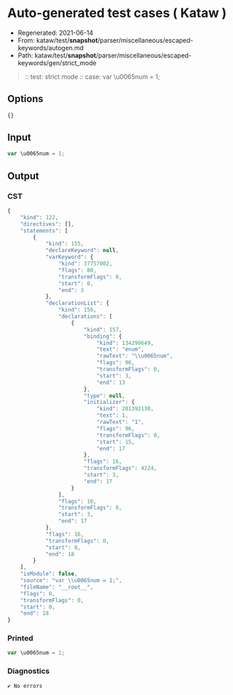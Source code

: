 # Auto-generated test cases ( Kataw )
- Regenerated: 2021-06-14
- From: kataw/test/__snapshot__/parser/miscellaneous/escaped-keywords/autogen.md
- Path: kataw/test/__snapshot__/parser/miscellaneous/escaped-keywords/gen/strict_mode
> :: test: strict mode
> :: case: var \u0065num = 1;
## Options

`````js
{}
`````
## Input

`````js
var \u0065num = 1;
`````
## Output

### CST

```javascript
{
    "kind": 122,
    "directives": [],
    "statements": [
        {
            "kind": 155,
            "declareKeyword": null,
            "varKeyword": {
                "kind": 37757002,
                "flags": 80,
                "transformFlags": 0,
                "start": 0,
                "end": 3
            },
            "declarationList": {
                "kind": 156,
                "declarations": [
                    {
                        "kind": 157,
                        "binding": {
                            "kind": 134299649,
                            "text": "enum",
                            "rawText": "\\u0065num",
                            "flags": 96,
                            "transformFlags": 0,
                            "start": 3,
                            "end": 13
                        },
                        "type": null,
                        "initializer": {
                            "kind": 201392130,
                            "text": 1,
                            "rawText": "1",
                            "flags": 96,
                            "transformFlags": 0,
                            "start": 15,
                            "end": 17
                        },
                        "flags": 16,
                        "transformFlags": 4224,
                        "start": 3,
                        "end": 17
                    }
                ],
                "flags": 16,
                "transformFlags": 0,
                "start": 3,
                "end": 17
            },
            "flags": 16,
            "transformFlags": 0,
            "start": 0,
            "end": 18
        }
    ],
    "isModule": false,
    "source": "var \\u0065num = 1;",
    "fileName": "__root__",
    "flags": 0,
    "transformFlags": 0,
    "start": 0,
    "end": 18
}
```

### Printed

```javascript
var \u0065num = 1;
```

### Diagnostics

```javascript
✔ No errors
```

